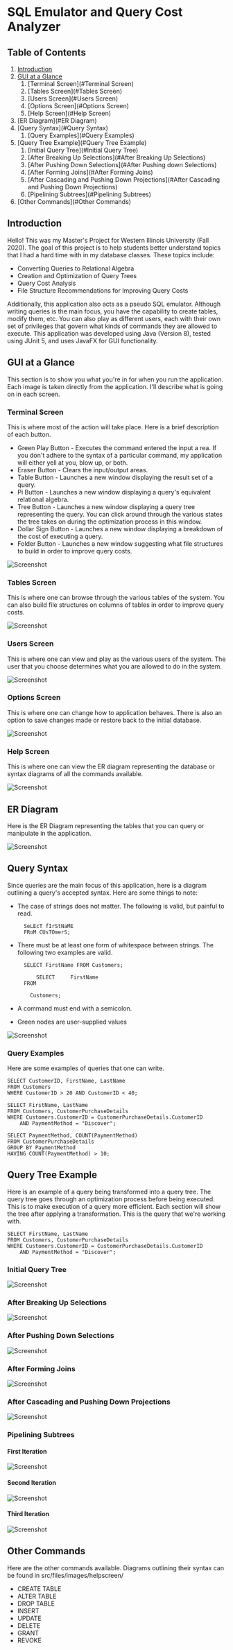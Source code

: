 # SQL Emulator and Query Cost Analyzer
## Table of Contents
1. [Introduction](#Introduction)
2. [GUI at a Glance](#GUI-at-a-Glance)
    1. [Terminal Screen](#Terminal Screen)
    2. [Tables Screen](#Tables Screen)
    3. [Users Screen](#Users Screen)
    4. [Options Screen](#Options Screen)
    5. [Help Screen](#Help Screen) 
3. [ER Diagram](#ER Diagram)
4. [Query Syntax](#Query Syntax)
    1. [Query Examples](#Query Examples)
5. [Query Tree Example](#Query Tree Example)
    1. [Initial Query Tree](#Initial Query Tree)
    2. [After Breaking Up Selections](#After Breaking Up Selections)
    3. [After Pushing Down Selections](#After Pushing down Selections)
    4. [After Forming Joins](#After Forming Joins)
    5. [After Cascading and Pushing Down Projections](#After Cascading and Pushing Down Projections)
    6. [Pipelining Subtrees](#Pipelining Subtrees)
6. [Other Commands](#Other Commands)
## Introduction
Hello! This was my Master's Project for Western Illinois University (Fall 2020). The goal of this project is to help
students better understand topics that I had a hard time with in my database classes. These topics include:
* Converting Queries to Relational Algebra
* Creation and Optimization of Query Trees
* Query Cost Analysis
* File Structure Recommendations for Improving Query Costs

Additionally, this application also acts as a pseudo SQL emulator. Although writing queries is the main
focus, you have the capability to create tables, modify them, etc. You can
also play as different users, each with their own set of privileges that govern what kinds of commands
they are allowed to execute. This application was developed using Java (Version 8), tested using JUnit 5, and uses
JavaFX for GUI functionality.
## GUI at a Glance
This section is to show you what you're in for when you run the application. Each image is taken directly from the
application. I'll describe what is going on in each screen.
### Terminal Screen
This is where most of the action will take place. Here is a brief description of each button.
* Green Play Button - Executes the command entered the input a rea. If you don't adhere to the syntax of a 
particular command, my application will either yell at you, blow up, or both.
* Eraser Button - Clears the input/output areas.
* Table Button - Launches a new window displaying the result set of a query.
* Pi Button - Launches a new window displaying a query's equivalent relational algebra.
* Tree Button - Launches a new window displaying a query tree representing the query. You can click around through the
various states the tree takes on during the optimization process in this window.
* Dollar Sign Button - Launches a new window displaying a breakdown of the cost of executing a query.
* Folder Button - Launches a new window suggesting what file structures to build in order to improve query costs.

![Screenshot](src/files/images/readme/TerminalScreen.png)
### Tables Screen
This is where one can browse through the various tables of the system. You can also build file structures on columns
of tables in order to improve query costs.

![Screenshot](src/files/images/readme/TablesScreen.png)
### Users Screen
This is where one can view and play as the various users of the system. The user that you choose determines what
you are allowed to do in the system.

![Screenshot](src/files/images/readme/UsersScreen.png)
### Options Screen
This is where one can change how to application behaves. There is also an option to save changes made or restore
back to the initial database.

![Screenshot](src/files/images/readme/OptionsScreen.png)
### Help Screen
This is where one can view the ER diagram representing the database or syntax diagrams of all the commands available.

![Screenshot](src/files/images/readme/HelpScreen.png)
## ER Diagram
Here is the ER Diagram representing the tables that you can query or manipulate in the application.

![Screenshot](src/files/images/helpscreen/ERDiagram.png)
## Query Syntax
Since queries are the main focus of this application, here is a diagram outlining a query's accepted syntax. Here are
some things to note:
* The case of strings does not matter. The following is valid, but painful to read.

        SeLEcT fIrStNaME
        FRoM CUsTOmerS;
    
* There must be at least one form of whitespace between strings. The following two examples are valid.

        SELECT FirstName FROM Customers;
        
            SELECT     FirstName
        FROM
          
          Customers;
* A command must end with a semicolon.
* Green nodes are user-supplied values

![Screenshot](src/files/images/helpscreen/QueryDiagram.png)
### Query Examples
Here are some examples of queries that one can write.

    SELECT CustomerID, FirstName, LastName
    FROM Customers
    WHERE CustomerID > 20 AND CustomerID < 40; 
    
    SELECT FirstName, LastName
    FROM Customers, CustomerPurchaseDetails
    WHERE Customers.CustomerID = CustomerPurchaseDetails.CustomerID
        AND PaymentMethod = "Discover"; 
    
    SELECT PaymentMethod, COUNT(PaymentMethod)
    FROM CustomerPurchaseDetails
    GROUP BY PaymentMethod
    HAVING COUNT(PaymentMethod) > 10;
## Query Tree Example
Here is an example of a query being transformed into a query tree. The query tree goes through an optimization process
before being executed. This is to make execution of a query more efficient. Each section will show the tree after 
applying a transformation. This is the query that we're working with.

    SELECT FirstName, LastName
    FROM Customers, CustomerPurchaseDetails
    WHERE Customers.CustomerID = CustomerPurchaseDetails.CustomerID
        AND PaymentMethod = "Discover";
    
### Initial Query Tree
![Screenshot](src/files/images/readme/InitialQueryTree.png)
### After Breaking Up Selections
![Screenshot](src/files/images/readme/AfterBreakingUpSelections.png)
### After Pushing Down Selections
![Screenshot](src/files/images/readme/AfterPushingDownSelections.png)
### After Forming Joins
![Screenshot](src/files/images/readme/AfterFormingJoins.png)
### After Cascading and Pushing Down Projections
![Screenshot](src/files/images/readme/AfterCascadingAndPushingDownProjections.png)
### Pipelining Subtrees
#### First Iteration
![Screenshot](src/files/images/readme/AfterPipeliningSubtrees0.png)
#### Second Iteration
![Screenshot](src/files/images/readme/AfterPipeliningSubtrees1.png)
#### Third Iteration
![Screenshot](src/files/images/readme/AfterPipeliningSubtrees2.png)
## Other Commands
Here are the other commands available. Diagrams outlining their syntax can be found in src/files/images/helpscreen/
* CREATE TABLE
* ALTER TABLE
* DROP TABLE
* INSERT
* UPDATE
* DELETE
* GRANT
* REVOKE